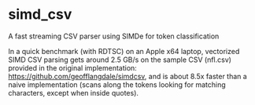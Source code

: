 # simd_csv
A fast streaming CSV parser using SIMDe for token classification

In a quick benchmark (with RDTSC) on an Apple x64 laptop, vectorized SIMD CSV parsing gets around 2.5 GB/s on the sample CSV (nfl.csv) provided in the original implementation: https://github.com/geofflangdale/simdcsv, and is about 8.5x faster than a naive implementation (scans along the tokens looking for matching characters, except when inside quotes).